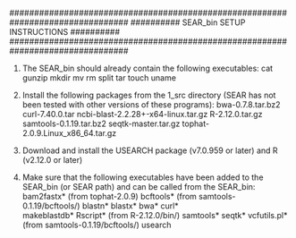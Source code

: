 ################################################################################
########## SEAR_bin SETUP INSTRUCTIONS ##########
################################################################################
1. The SEAR_bin should already contain the following executables:
        cat
        gunzip
        mkdir
        mv
        rm
        split
        tar
        touch
        uname

1. Install the following packages from the 1_src directory (SEAR has not been tested with other versions of these programs):
        bwa-0.7.8.tar.bz2
        curl-7.40.0.tar
        ncbi-blast-2.2.28+-x64-linux.tar.gz
        R-2.12.0.tar.gz
        samtools-0.1.19.tar.bz2
        seqtk-master.tar.gz
        tophat-2.0.9.Linux_x86_64.tar.gz

2. Download and install the USEARCH package (v7.0.959 or later) and R (v2.12.0 or later)

3. Make sure that the following executables have been added to the SEAR_bin (or SEAR path) and can be called from the SEAR_bin:
        bam2fastx* (from tophat-2.0.9)
        bcftools* (from samtools-0.1.19/bcftools/)
        blastn*
        blastx*
        bwa*
        curl*  
        makeblastdb*
        Rscript* (from R-2.12.0/bin/)
        samtools*
        seqtk*
        vcfutils.pl* (from samtools-0.1.19/bcftools/)
        usearch

